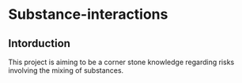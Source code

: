 # Substance-interactions

## Intorduction
This project is aiming to be a corner stone knowledge regarding risks involving the mixing of substances.

